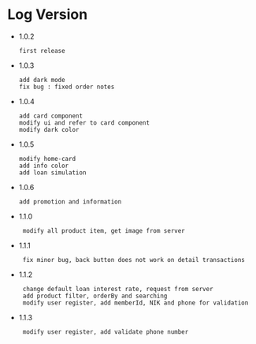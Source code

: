 # Log Version

- 1.0.2

  ```what changed
  first release
  ```

- 1.0.3

  ```what changed
  add dark mode
  fix bug : fixed order notes
  ```

- 1.0.4
  ```what changed
  add card component
  modify ui and refer to card component
  modify dark color
  ```
- 1.0.5

  ```what changed
  modify home-card
  add info color
  add loan simulation
  ```

- 1.0.6
  ```what changed
  add promotion and information
  ```

- 1.1.0
  ```what changed
   modify all product item, get image from server
  ```

- 1.1.1
  ```what changed
   fix minor bug, back button does not work on detail transactions 
  ```

- 1.1.2
  ```what changed
   change default loan interest rate, request from server
   add product filter, orderBy and searching
   modify user register, add memberId, NIK and phone for validation
  ```

- 1.1.3
  ```what changed
   modify user register, add validate phone number
  ```
